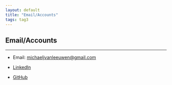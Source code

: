```yaml
---
layout: default
title: "Email/Accounts"
tags: tag3
---
```

## Email/Accounts
***


* Email: michaeljvanleeuwen@gmail.com

* [LinkedIn](https://www.linkedin.com/in/michael-v-a294a7126/ "LinkedIn")

* [GitHub](https://github.com/MJVL/ "GitHub")